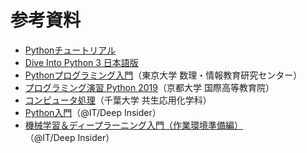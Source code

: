 # 参考資料

+ [Pythonチュートリアル](https://docs.python.org/ja/3/tutorial/)
+ [Dive Into Python 3 日本語版](http://diveintopython3-ja.rdy.jp/)
+ [Pythonプログラミング入門](https://utokyo-ipp.github.io/index.html)（東京大学 数理・情報教育研究センター）
+ [プログラミング演習 Python 2019](https://repository.kulib.kyoto-u.ac.jp/dspace/bitstream/2433/245698/1/Version2020_02_13_01.pdf)（京都大学 国際高等教育院）
+ [コンピュータ処理](https://amorphous.tf.chiba-u.jp/lecture.files/chem_computer/index.html)（千葉大学 共生応用化学科）
+ [Python入門](https://www.atmarkit.co.jp/ait/subtop/features/di/all.html#pythone585a5e99680)（@IT/Deep Insider）
+ [機械学習＆ディープラーニング入門（作業環境準備編）](https://www.atmarkit.co.jp/ait/series/15223/)（@IT/Deep Insider）